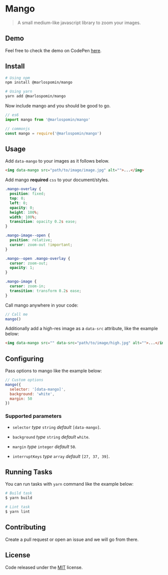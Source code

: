 # Mango

> A small medium-like javascript library to zoom your images.

## Demo

Feel free to check the demo on CodePen [here](https://codepen.io/marlospomin/full/YzyexoX).

## Install

```bash
# Using npm
npm install @marlospomin/mango

# Using yarn
yarn add @marlospomin/mango
```

Now include mango and you should be good to go.

```js
// es6
import mango from '@marlospomin/mango'

// commonjs
const mango = require('@marlospomin/mango')
```

## Usage

Add ```data-mango``` to your images as it follows below.

```html
<img data-mango src="path/to/image/image.jpg" alt="">...</img>
```

Add mango **required** ```css``` to your document/styles.

```css
.mango-overlay {
  position: fixed;
  top: 0;
  left: 0;
  opacity: 0;
  height: 100%;
  width: 100%;
  transition: opacity 0.2s ease;
}

.mango-image--open {
  position: relative;
  cursor: zoom-out !important;
}

.mango--open .mango-overlay {
  cursor: zoom-out;
  opacity: 1;
}

.mango-image {
  cursor: zoom-in;
  transition: transform 0.2s ease;
}
```

Call mango anywhere in your code:

```js
// Call me
mango()
```

Additionally add a high-res image as a ```data-src``` attribute, like the example below:

```html
<img data-mango src="" data-src="path/to/image/high.jpg" alt="">...</img>
```

## Configuring

Pass options to mango like the example below:

```js
// Custom options
mango({
  selector: '[data-mango]',
  background: 'white',
  margin: 50
})
```

### Supported parameters

* ```selector``` *type* ```string``` *default* ```[data-mango]```.

* ```background``` *type* ```string``` *default* ```white```.

* ```margin``` *type* ```integer``` *default* ```50```.

* ```interruptKeys``` *type* ```array``` *default* ```[27, 37, 39]```.

## Running Tasks

You can run tasks with ```yarn``` command like the example below:

```bash
# Build task
$ yarn build

# Lint task
$ yarn lint
```

## Contributing

Create a pull request or open an issue and we will go from there.

## License

Code released under the [MIT](LICENSE) license.

